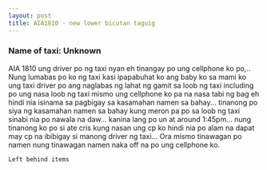 ```yaml
---
layout: post
title: AIA1810 - new lower bicutan taguig
---
```


### Name of taxi: Unknown

AIA 1810 ung driver po ng taxi nyan eh tinangay po ung cellphone ko po,.. Nung lumabas po ko ng taxi kasi ipapabuhat ko ang baby ko sa mami ko ung taxi driver po ang naglabas ng lahat ng gamit sa loob ng taxi including po ung nasa loob ng taxi mismo ung cellphone ko pa na nasa tabi ng bag eh hindi nia isinama sa pagbigay sa kasamahan namen sa bahay... tinanong po siya ng kasamahan namen sa bahay kung meron pa po sa loob ng taxi sinabi nia po nawala na daw... kanina lang po un at around 1:45pm... nung tinanong ko po si ate cris kung nasan ung cp ko hindi nia po alam na dapat may cp na ibibigay si manong driver ng taxi... Ora mismo tinawagan po namen nung tinawagan namen naka off na po ung cellphone ko.

```Left behind items```
